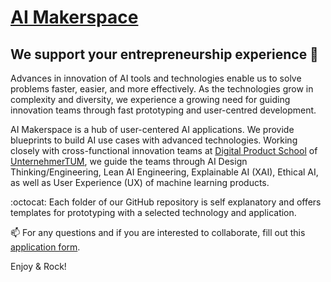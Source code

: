 # [AI Makerspace](https://github.com/DigitalProductschool/AI-Makerspace) 
## We support your entrepreneurship experience 🚀

Advances in innovation of AI tools and technologies enable us to solve problems faster, easier, and more effectively. As the technologies grow in complexity and diversity, we experience a growing need for guiding innovation teams through fast prototyping and user-centred development. 

AI Makerspace is a hub of user-centered AI applications. We provide blueprints to build AI use cases with advanced technologies. Working closely with cross-functional innovation teams at [Digital Product School](https://digitalproductschool.io/) of [UnternehmerTUM](https://www.unternehmertum.de/en), we guide the teams through AI Design Thinking/Engineering, Lean AI Engineering, Explainable AI (XAI), Ethical AI, as well as User Experience (UX) of machine learning products. 

:octocat: Each folder of our GitHub repository is self explanatory and offers templates for prototyping with a selected technology and application. 

📫 For any questions and if you are interested to collaborate, fill out this [application form](https://forms.gle/2Yh1DNZyR97f5w4q6).

Enjoy & Rock!
